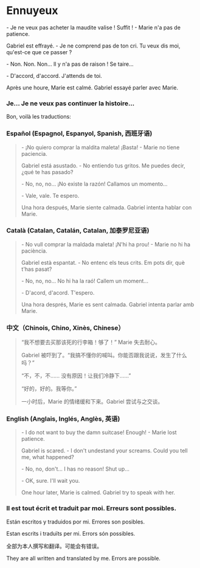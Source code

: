 # Ennuyeux

\- Je ne veux pas acheter la maudite valise ! Suffit ! \- Marie n'a pas de patience.

Gabriel est effrayé. \- Je ne comprend pas de ton cri. Tu veux dis moi, qu'est-ce que ce passer ?

\- Non. Non. Non... Il y n'a pas de raison ! Se taire...

\- D'accord, d'accord. J'attends de toi.

Après une houre, Marie est calmé. Gabriel essayé parler avec Marie.

### Je... Je ne veux pas continuer la histoire...

Bon, voilà les traductions:

### Español (Espagnol, Espanyol, Spanish, 西班牙语)

> \- ¡No quiero comprar la maldita maleta! ¡Basta! \- Marie no tiene paciencia.
>
> Gabriel está asustado. \- No entiendo tus gritos. Me puedes decir, ¿qué te has pasado?
>
> \- No, no, no... ¡No existe la razón! Callamos un momento...
>
> \- Vale, vale. Te espero.
>
> Una hora después, Marie siente calmada. Gabriel intenta hablar con Marie.

### Català (Catalan, Catalán, Catalan, 加泰罗尼亚语)

> \- No vull comprar la maldada maleta! ¡N'hi ha prou! \- Marie no hi ha paciència.
>
> Gabriel està espantat. - No entenc els teus crits. Em pots dir, què t'has pasat?
>
> \- No, no, no... No hi ha la raó! Callem un moment...
>
> \- D'acord, d'acord. T'espero.
>
> Una hora després, Marie es sent calmada. Gabriel intenta parlar amb Marie.

### 中文（Chinois, Chino, Xinès, Chinese）

>“我不想要去买那该死的行李箱！够了！” Marie 失去耐心。
>
>Gabriel 被吓到了。“我搞不懂你的喊叫。你能否跟我说说，发生了什么吗？”
>
>“不，不，不…… 没有原因！让我们冷静下……”
>
>“好的，好的。我等你。”
>
>一小时后，Marie 的情绪缓和下来。Gabriel 尝试与之交谈。

### English (Anglais, Inglés, Anglès, 英语)

> \- I do not want to buy the damn suitcase! Enough! - Marie lost patience.
>
> Gabriel is scared. - I don't undestand your screams. Could you tell me, what happened?
>
> \- No, no, don't... I has no reason! Shut up...
>
> \- OK, sure. I'll wait you.
>
> One hour later, Marie is calmed. Gabriel try to speak with her.



### Il est tout écrit et traduit par moi. Erreurs sont possibles.

Están escritos y traduidos por mi. Errores son posibles.

Estan escrits i traduïts per mi. Errors són possibles.

全部为本人撰写和翻译。可能会有错误。

They are all written and translated by me. Errors are possible.
